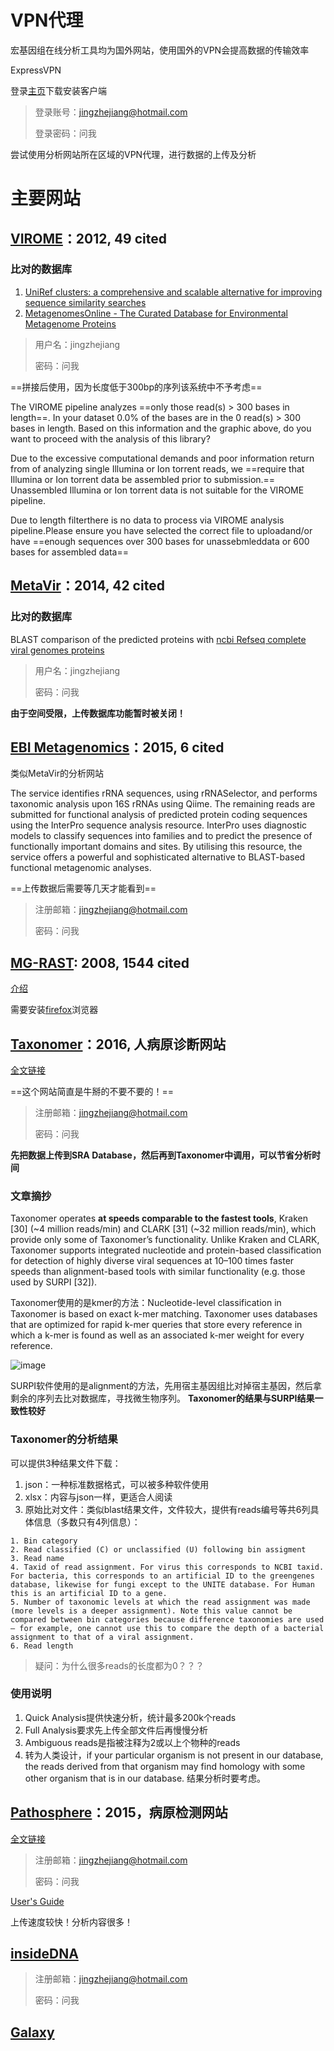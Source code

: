 # VPN代理
宏基因组在线分析工具均为国外网站，使用国外的VPN会提高数据的传输效率

ExpressVPN

登录[主页](https://www.express-vpn.space/users/sign_in)下载安装客户端

> 登录账号：jingzhejiang@hotmail.com
> 
> 登录密码：问我

尝试使用分析网站所在区域的VPN代理，进行数据的上传及分析

# 主要网站

## [VIROME](http://virome.dbi.udel.edu/)：2012, 49 cited
### 比对的数据库
1. [UniRef clusters: a comprehensive and scalable alternative for improving sequence similarity searches](http://bioinformatics.oxfordjournals.org/content/31/6/926.full)
2. [MetagenomesOnline - The Curated Database for Environmental Metagenome Proteins](http://metagenomesonline.org/)

> 用户名：jingzhejiang
> 
> 密码：问我

==拼接后使用，因为长度低于300bp的序列该系统中不予考虑==

The VIROME pipeline analyzes ==only those read(s) > 300 bases in length==. In your dataset 0.0% of the bases are in the 0 read(s) > 300 bases in length. Based on this information and the graphic above, do you want to proceed with the analysis of this library?

Due to the excessive computational demands and poor information return from of analyzing single Illumina or Ion torrent reads, we ==require that Illumina or Ion torrent data be assembled prior to submission.== Unassembled Illumina or Ion torrent data is not suitable for the VIROME pipeline. 

Due to length filterthere is no data to process via VIROME analysis pipeline.Please ensure you have selected the correct file to uploadand/or have ==enough sequences over 300 bases for unassebmleddata or 600 bases for assembled data==

## [MetaVir](http://metavir-meb.univ-bpclermont.fr/)：2014, 42 cited
### 比对的数据库
BLAST comparison of the predicted proteins with [ncbi Refseq complete viral genomes proteins](ftp://ftp.ncbi.nih.gov/refseq/release/viral/)

> 用户名：jingzhejiang
> 
> 密码：问我

**由于空间受限，上传数据库功能暂时被关闭！**

## [EBI Metagenomics](https://www.ebi.ac.uk/metagenomics/)：2015, 6 cited
类似MetaVir的分析网站

The service identifies rRNA sequences, using rRNASelector, and performs taxonomic analysis upon 16S rRNAs using Qiime. The remaining reads are submitted for functional analysis of predicted protein coding sequences using the InterPro sequence analysis resource. InterPro uses diagnostic models to classify sequences into families and to predict the presence of functionally important domains and sites. By utilising this resource, the service offers a powerful and sophisticated alternative to BLAST-based functional metagenomic analyses. 

==上传数据后需要等几天才能看到==

> 注册邮箱：jingzhejiang@hotmail.com
> 
> 密码：问我

## [MG-RAST](http://metagenomics.anl.gov/): 2008, 1544 cited
[介绍](http://www.mcs.anl.gov/project/mg-rast-metagenomics-rast-server)

需要安装[firefox](https://www.mozilla.org/zh-CN/firefox/new/)浏览器

## [Taxonomer](https://www.taxonomer.com/)：2016, 人病原诊断网站

[全文链接](http://genomebiology.biomedcentral.com/articles/10.1186/s13059-016-0969-1)

==这个网站简直是牛掰的不要不要的！==

> 注册邮箱：jingzhejiang@hotmail.com
>
> 密码：问我

**先把数据上传到SRA Database，然后再到Taxonomer中调用，可以节省分析时间**

### 文章摘抄

Taxonomer operates **at speeds comparable to the fastest tools**, Kraken [30] (~4 million reads/min) and CLARK [31] (~32 million reads/min), which provide only some of Taxonomer’s functionality. Unlike Kraken and CLARK, Taxonomer supports integrated nucleotide and protein-based classification for detection of highly diverse viral sequences at 10–100 times faster speeds than alignment-based tools with similar functionality (e.g. those used by SURPI [32]).

Taxonomer使用的是kmer的方法：Nucleotide-level classification in Taxonomer is based on exact k-mer matching. Taxonomer uses databases that are optimized for rapid k-mer queries that store every reference in which a k-mer is found as well as an associated k-mer weight for every reference. 

![image](https://static-content.springer.com/image/art%3A10.1186%2Fs13059-016-0969-1/MediaObjects/13059_2016_969_Fig1_HTML.gif)

SURPI软件使用的是alignment的方法，先用宿主基因组比对掉宿主基因，然后拿剩余的序列去比对数据库，寻找微生物序列。
**Taxonomer的结果与SURPI结果一致性较好**

### Taxonomer的分析结果

可以提供3种结果文件下载：

1. json：一种标准数据格式，可以被多种软件使用
2. xlsx：内容与json一样，更适合人阅读
3. 原始比对文件：类似blast结果文件，文件较大，提供有reads编号等共6列具体信息（多数只有4列信息）：

```
1. Bin category
2. Read classified (C) or unclassified (U) following bin assigment
3. Read name
4. Taxid of read assignment. For virus this corresponds to NCBI taxid. For bacteria, this corresponds to an artificial ID to the greengenes database, likewise for fungi except to the UNITE database. For Human this is an artificial ID to a gene.
5. Number of taxonomic levels at which the read assignment was made (more levels is a deeper assignment). Note this value cannot be compared between bin categories because difference taxonomies are used — for example, one cannot use this to compare the depth of a bacterial assignment to that of a viral assignment.
6. Read length
```

> 疑问：为什么很多reads的长度都为0？？？

### 使用说明

1. Quick Analysis提供快速分析，统计最多200k个reads
2. Full Analysis要求先上传全部文件后再慢慢分析
3. Ambiguous reads是指被注释为2或以上个物种的reads
4. 转为人类设计，if your particular organism is not present in our database, the reads derived from that organism may find homology with some other organism that is in our database. 结果分析时要考虑。


## [Pathosphere](http://www.pathosphere.org)：2015，病原检测网站

[全文链接](http://bmcbioinformatics.biomedcentral.com/articles/10.1186/s12859-015-0840-5)

> 注册邮箱：jingzhejiang@hotmail.com
> 
> 密码：问我

[User's Guide](https://pathosphere.org/documents/10506/93d690d0-2308-4511-8c56-a94888012a72)

上传速度较快！分析内容很多！

## [insideDNA](https://insidedna.me/)

> 注册邮箱：jingzhejiang@hotmail.com
> 
> 密码：问我

## [Galaxy](https://biocloudcentral.herokuapp.com/launch)
